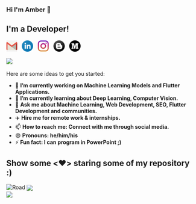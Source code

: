 ### Hi I'm Amber 👋

## I'm a Developer!

<p align='left'>
    <a href="mailto:amberkakkar01@gmail.com"><img height="30" src="https://github.com/amberkakkar01/amberkakkar01/blob/master/assets/gmail.png"></a>&nbsp;&nbsp;
    <a href="https://www.linkedin.com/in/amber-kakkar-242138193/"><img height="30" src="https://github.com/amberkakkar01/amberkakkar01/blob/master/assets/lin.png"></a>&nbsp;&nbsp;
    <a href="https://instagram.com/amberkakkar01"><img height="30" src="https://github.com/amberkakkar01/amberkakkar01/blob/master/assets/instagram.png"></a>&nbsp;&nbsp;
    <a href="https://amberkakkar01.github.io/Profile"><img height="30" src="https://github.com/amberkakkar01/amberkakkar01/blob/master/assets/blog.png"></a>&nbsp;&nbsp;
    <a href="https://medium.com/@amberkakkar01"><img height="30" src="https://github.com/amberkakkar01/amberkakkar01/blob/master/assets/medium.png"></a>&nbsp;&nbsp;
</p>

![](https://komarev.com/ghpvc/?username=amberkakkar01)

Here are some ideas to get you started:

- 🔭 **I’m currently working on Machine Learning Models and Flutter Applications.**
- 🌱 **I’m currently learning about Deep Learning, Computer Vision.**
- 💬 **Ask me about Machine Learning, Web Development, SEO, Flutter Development and communities.**
- ✈️ **Hire me for remote work & internships.**
- 📫 **How to reach me: Connect with me through social media.**
- 😄 **Pronouns: he/him/his**
- ⚡ **Fun fact: I can program in PowerPoint ;)** 

## Show some <❤️> staring some of my repository :)


<img src="https://media.giphy.com/media/x45I8CY1Vs45G/giphy.gif" alt="Road" width="600" height="260">

<a href="https://amberkakkar01.github.io">
  <img src="https://github-readme-stats.vercel.app/api?username=amberkakkar01&count_private=true" align="center"/>
</a><br>
<a href="https://amberkakkar01.github.io">
  <img src="https://github-readme-stats.vercel.app/api/top-langs/?username=amberkakkar01&layout=compact" align="center"/>
</a>

